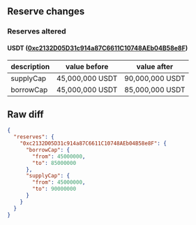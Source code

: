 ## Reserve changes

### Reserves altered

#### USDT ([0xc2132D05D31c914a87C6611C10748AEb04B58e8F](https://polygonscan.com/address/0xc2132D05D31c914a87C6611C10748AEb04B58e8F))

| description | value before | value after |
| --- | --- | --- |
| supplyCap | 45,000,000 USDT | 90,000,000 USDT |
| borrowCap | 45,000,000 USDT | 85,000,000 USDT |


## Raw diff

```json
{
  "reserves": {
    "0xc2132D05D31c914a87C6611C10748AEb04B58e8F": {
      "borrowCap": {
        "from": 45000000,
        "to": 85000000
      },
      "supplyCap": {
        "from": 45000000,
        "to": 90000000
      }
    }
  }
}
```